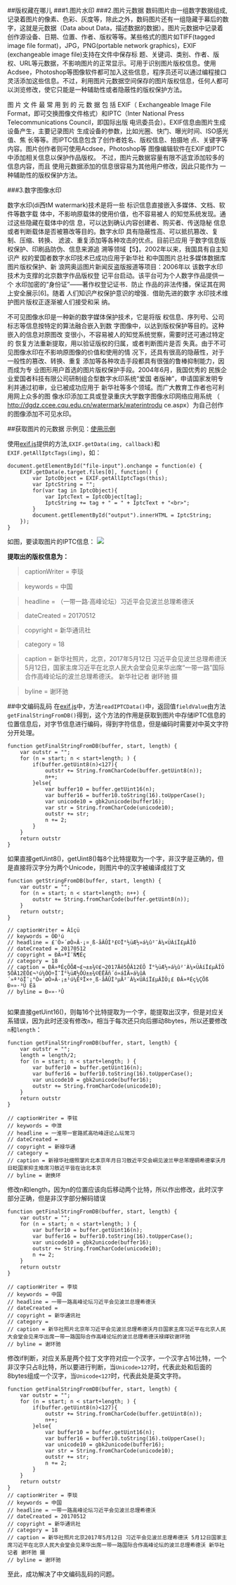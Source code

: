 ##版权藏在哪儿
###1.图片水印
###2.图片元数据
数码图片由一组数字数据组成,记录着图片的像素、色彩、灰度等，除此之外，数码图片还有一组隐藏于幕后的数 字，这就是元数据（Data about Data，描述数据的数据）。图片元数据中记录着创作源设备、日期、位置、作者、版权等等。某些格式的图片如TIFF(tagged image file format)，JPG，PNG(portable network graphics)，EXIF (exchangeable image file)支持在文件中保存标 题、关键词、类别、作者、版权、URL等元数据，不影响图片的正常显示。可用于识别图片版权信息。使用Acdsee，Photoshop等图像软件都可加入这些信息，程序员还可以通过编程接口灵活添加这些信息。不过，利用图片元数据空间保存的图片版权信息，任何人都可以浏览修改，使它只能是一种辅助性或者隐蔽性的版权保护方法。 

图 片 文 件 最 常 用 到 的 元 数 据 包 括 EXIF（ Exchangeable Image File Format，即可交换图像文件格式）和IPTC（Inter National Press Telecommunications Council，即国际出版 电讯委员会）。EXIF信息由图片生成设备产生，主要记录图片 生成设备的参数，比如光圈、快门、曝光时间、ISO感光值、焦 长等等。而IPTC信息包含了创作者姓名、版权信息、拍摄地 点、关键字等内容。图片创作者则可使用Acdsee，Photoshop等 图像编辑软件在EXIF或IPTC中添加相关信息以保护作品版权。 不过，图片元数据容量有限不适宜添加较多的信息内容，而且 使用元数据添加的信息很容易为其他用户修改，因此只能作为 一种辅助性的版权保护方法。

###3.数字图像水印

数字水印(di西tM watermark)技术是将一些 标识信息直接嵌入多媒体、文档、软件等数字载 体中，不影响原载体的使用价值，也不容易被人 的知觉系统发现。通过这些隐藏在载体中的信 息，可以达到确认内容创建者、购买者、传送隐秘 信息或者判断载体是否被篡改等目的。数字水印 具有隐蔽性高、可以抵抗篡改、复制、压缩、转换、 滤波、重复添加等各种攻击的优点。目前已应用 于数字信息版权保护、印刷品防伪、信息来源追 溯等领域【5】。2002年以来，我国具有自主知识产 权的爱国者数字水印技术已成功应用于新华社 和中国图片总社多媒体数据库图片版权保护、新 浪网奥运图片新闻反盗版报道等项目：2006年以 该数字水印技术为支撑的北京数字作品版权登 记平台启动。该平台可为个人数字作品提供一个 水印加密的“身份证”——著作权登记证书．防止 作品的非法传播，保证其在网上安全展示[6]。随着 人们知识产权保护意识的增强．借助先进的数字 水印技术维护图片版权正逐渐被人们接受和采 纳。 

不可见图像水印是一种新的数字媒体保护技术，它是将版 权信息、序列号、公司标志等信息按特定的算法融合嵌入到数 字图像中，以达到版权保护等目的。这种嵌入的信息对原图改 变很小，不容易被人的知觉系统觉察，需要时还可通过特定的 恢复方法重新提取，用以验证版权的归属，或者判断图片是否 失真。由于不可见图像水印在不影响原图像的价值和使用的情 况下，还具有很高的隐蔽性，对于一般性的篡改、转换、重复 添加等各种攻击手段都具有很强的鲁棒抑制能力，因而成为专 业图形用户首选的图片版权保护手段。2004年6月，我国优秀的 民族企业爱国者科技有限公司研制组合型数字水印系统“爱国 者版神”，申请国家发明专利并通过初审，业已被成功应用于 新华社等多个领域。而广大教育工作者也可利用网上众多的图 像水印添加工具或登录重庆大学数字图像水印网络应用系统 （ http://dgdz.ccee.cqu.edu.cn/watermark/waterintrodu ce.aspx）为自己创作的图像添加不可见水印。 

##获取图片的元数据
示例见：[使用示例](http://xxwu.tech/getExif/getExif.html)

使用[exif.js](https://github.com/SmartDoubleXiao/getExif/blob/master/exif.js)提供的方法,`EXIF.getData(img, callback)`和`EXIF.getAllIptcTags(img)`，如：

```
document.getElementById("file-input").onchange = function(e) {
    EXIF.getData(e.target.files[0], function() {
        var IptcObject = EXIF.getAllIptcTags(this);
        var IptcString = "";
        for(var tag in IptcObject){
        	var IptcText = IptcObject[tag];
        	IptcString += tag + " = " + IptcText + "<br>";
        }
        document.getElementById("output").innerHTML = IptcString;
    });
}

```
如图，要读取图片的IPTC信息：
![](http://ww4.sinaimg.cn/large/006tNc79ly1fftwu9cvqfj30p00iyn1x.jpg)

**提取出的版权信息为：**
>captionWriter = 李琰 

>keywords = 中国 

>headline = （一带一路·高峰论坛）习近平会见波兰总理希德沃 

>dateCreated = 20170512 

>copyright = 新华通讯社 

>category = 18 

>caption = 新华社照片，北京，2017年5月12日 习近平会见波兰总理希德沃 5月12日，国家主席习近平在北京人民大会堂会见来华出席“一带一路”国际合作高峰论坛的波兰总理希德沃。 新华社记者 谢环驰 摄 

>byline = 谢环驰

##中文编码乱码
在[exif.js](https://github.com/SmartDoubleXiao/getExif/blob/master/exif.js)中，方法`readIPTCData()`中，返回值`fieldValue`由方法`getFinalStringFromDB()`得到，这个方法的作用是获取到图片中存储IPTC信息的位置信息后，对字节信息进行编码，得到字符信息，但是编码时需要对中英文字符分开处理。

```
function getFinalStringFromDB(buffer, start, length) {        
    var outstr = "";
    for (n = start; n < start+length; ) {
        if(buffer.getUint8(n)<127){
            outstr += String.fromCharCode(buffer.getUint8(n));
            n++;
        }else{
            var buffer10 = buffer.getUint16(n);
            var buffer16 = buffer10.toString(16).toUpperCase();
            var unicode10 = gbk2unicode(buffer16);
            var str = String.fromCharCode(unicode10);
            outstr += str;           
            n += 2;
        }          
    }
    return outstr
}

```  
如果直接getUint8()，getUint8()每8个比特提取为一个字，非汉字是正确的，但是直接将汉字分为两个Unicode，则图片中的汉字被编译成拉丁文

```
function getStringFromDB(buffer, start, length) {
    var outstr = "";
    for (n = start; n < start+length; n++) {
        outstr += String.fromCharCode(buffer.getUint8(n));            
    }
    return outstr;
}
    
// captionWriter = Àîçü 
// keywords = ÖÐ¹ú 
// headline = £¨Ò»´øÒ»Â·¡¤¸ß·åÂÛÌ³£©Ï°½üÆ½»á¼û²¨À¼×ÜÀíÏ£µÂÎÖ 
// dateCreated = 20170512 
// copyright = ÐÂ»ªÍ¨Ñ¶Éç 
// category = 18 
// caption = ÐÂ»ªÉçÕÕÆ¬£¬±±¾©£¬2017Äê5ÔÂ12ÈÕ Ï°½üÆ½»á¼û²¨À¼×ÜÀíÏ£µÂÎÖ 5ÔÂ12ÈÕ£¬¹ú¼ÒÖ÷Ï¯Ï°½üÆ½ÔÚ±±¾©ÈËÃñ´ó»áÌÃ»á¼ûÀ´»ª³öÏ¯¡°Ò»´øÒ»Â·¡±¹ú¼ÊºÏ×÷¸ß·åÂÛÌ³µÄ²¨À¼×ÜÀíÏ£µÂÎÖ¡£ ÐÂ»ªÉç¼ÇÕß Ð»»·³Û Éã 
// byline = Ð»»·³Û
    
```
如果直接getUint16()，则每16个比特提取为一个字，能提取出汉字，但是对应关系错误，因为此时还没有修改`n`，相当于每次还只向后挪动8bytes，所以还要修改`n`和`length`：

```
function getFinalStringFromDB(buffer, start, length) {        
    var outstr = "";
    length = length/2;
    for (n = start; n < start+length; ) {
        var buffer10 = buffer.getUint16(n);
        var buffer16 = buffer10.toString(16).toUpperCase();
        var unicode10 = gbk2unicode(buffer16);
        outstr += String.fromCharCode(unicode10);
    }
    return outstr
}

// captionWriter = 李铉 
// keywords = 中泄 
// headline = 一淮带一宦路贰高叻峰迓论厶坛常习 
// dateCreated = 
// copyright = 新禄华通 
// category = 
// caption = 新禄华社缯照掌片北本京年月日习敖近平交会峒见波兰甲总芾理硐希德挛沃月日眨国家抑主飨席习敖近平皆在诒北本京 
// byline = 谢换环
```
修改n和length，因为n的位置应该向后移动两个比特，所以作出修改，此时汉字部分正确，但是非汉字部分解码错误

```
function getFinalStringFromDB(buffer, start, length) {        
    var outstr = "";
    for (n = start; n < start+length; ) {
        var buffer10 = buffer.getUint16(n);
        var buffer16 = buffer10.toString(16).toUpperCase();
        var unicode10 = gbk2unicode(buffer16);
        outstr += String.fromCharCode(unicode10);
        n += 2;
    }
    return outstr
}

// captionWriter = 李琰 
// keywords = 中国 
// headline = 一带一路高峰论坛习近平会见波兰总理希德沃 
// dateCreated = 
// copyright = 新华通讯社 
// category = 
// caption = 新华社照片北京年习近平会见波兰总理希德沃月日国家主席习近平在北京人民大会堂会见来华出席一带一路国际合作高峰论坛的波兰总理希德沃禄缂钦谢环驰 
// byline = 谢环驰
```
修改if判断，对应关系是两个拉丁文字符对应一个汉字，一个汉字占16比特，一个非汉字只占8比特，所以要进行判断，当`Unicode>127`时，代表此处和后面的8bytes组成一个汉字，当`Unicode<127`时，代表此处是英文字符。

```
function getFinalStringFromDB(buffer, start, length) {        
    var outstr = "";
    for (n = start; n < start+length; ) {
        if(buffer.getUint8(n)<127){
            outstr += String.fromCharCode(buffer.getUint8(n));
            n++;
        }else{
            var buffer10 = buffer.getUint16(n);
            var buffer16 = buffer10.toString(16).toUpperCase();
            var unicode10 = gbk2unicode(buffer16);
            var str = String.fromCharCode(unicode10);
            outstr += str;           
            n += 2;
        }          
    }
    return outstr
}
// captionWriter = 李琰
// keywords = 中国
// headline = 一带一路高峰论坛习近平会见波兰总理希德沃
// dateCreated = 20170512
// copyright = 新华通讯社
// category = 18
// caption = 新华社照片北京2017年5月12日 习近平会见波兰总理希德沃 5月12日国家主席习近平在北京人民大会堂会见来华出席一带一路国际合作高峰论坛的波兰总理希德沃 新华社记者 谢环驰 摄 
// byline = 谢环驰

```
至此，成功解决了中文编码乱码的问题。





